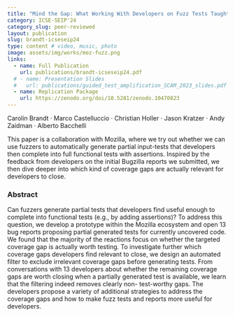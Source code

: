 ```yaml
---
title: "Mind the Gap: What Working With Developers on Fuzz Tests Taught Us About Coverage Gaps"
category: ICSE-SEIP'24
category_slug: peer-reviewed
layout: publication
slug: brandt-icseseip24
type: content # video, music, photo
image: assets/img/works/moz-fuzz.png
links:
  - name: Full Publication
    url: publications/brandt-icseseip24.pdf
  # - name: Presentation Slides
  #   url: publications/guided_test_amplification_SCAM_2023_slides.pdf
  - name: Replication Package
    url: https://zenodo.org/doi/10.5281/zenodo.10470823
---
```


Carolin Brandt · Marco Castelluccio · Christian Holler · Jason Kratzer · Andy Zaidman · Alberto Bacchelli

This paper is a collaboration with Mozilla, where we try out whether we can use fuzzers to automatically generate partial input-tests that developers then complete into full functional tests with assertions.
Inspired by the feedback from developers on the initial Bugzilla reports we submitted, we then dive deeper into which kind of coverage gaps are actually relevant for developers to close.

### Abstract
Can fuzzers generate partial tests that developers find useful enough to complete into functional tests (e.g., by adding assertions)? To address this question, we develop a prototype within the Mozilla ecosystem and open 13 bug reports proposing partial generated tests for currently uncovered code. We found that the majority of the reactions focus on whether the targeted coverage gap is actually worth testing. To investigate further which coverage gaps developers find relevant to close, we design an automated filter to exclude irrelevant coverage gaps before generating tests. From conversations with 13 developers about whether the remaining coverage gaps are worth closing when a partially generated test is available, we learn that the filtering indeed removes clearly non- test-worthy gaps. The developers propose a variety of additional strategies to address the coverage gaps and how to make fuzz tests and reports more useful for developers.
